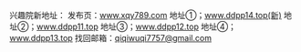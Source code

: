 
兴趣院新地址：
发布页：www.xqy789.com
地址①；www.ddpp14.top(新)
地址②；www.ddpp11.top
地址③；www.ddpp12.top
地址④；www.ddpp13.top
找回邮箱：qiqiwuqi7757@gmail.com

